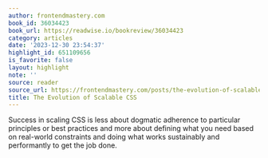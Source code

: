```yaml
---
author: frontendmastery.com
book_id: 36034423
book_url: https://readwise.io/bookreview/36034423
category: articles
date: '2023-12-30 23:54:37'
highlight_id: 651109656
is_favorite: false
layout: highlight
note: ''
source: reader
source_url: https://frontendmastery.com/posts/the-evolution-of-scalable-css/
title: The Evolution of Scalable CSS
---
```


Success in scaling CSS is less about dogmatic adherence to particular principles or best practices and more about defining what you need based on real-world constraints and doing what works sustainably and performantly to get the job done.
